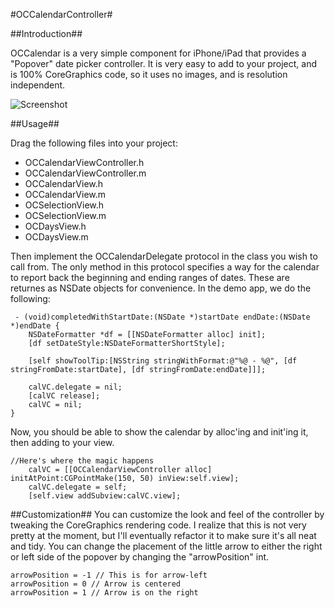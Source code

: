 #OCCalendarController#

##Introduction##

OCCalendar is a very simple component for iPhone/iPad that provides a "Popover" date picker controller.  It is very easy to add to your project, and is 100% CoreGraphics code, so it uses no images, and is resolution independent.

![Screenshot](https://github.com/ocrickard/OCCalendar/raw/master/demo.png)

##Usage##

Drag the following files into your project:

* OCCalendarViewController.h
* OCCalendarViewController.m
* OCCalendarView.h
* OCCalendarView.m
* OCSelectionView.h
* OCSelectionView.m
* OCDaysView.h
* OCDaysView.m

Then implement the OCCalendarDelegate protocol in the class you wish to call from.  The only method in this protocol specifies a way for the calendar to report back the beginning and ending ranges of dates.  These are returnes as NSDate objects for convenience.  In the demo app, we do the following:

```
 - (void)completedWithStartDate:(NSDate *)startDate endDate:(NSDate *)endDate {
    NSDateFormatter *df = [[NSDateFormatter alloc] init];
    [df setDateStyle:NSDateFormatterShortStyle];
    
    [self showToolTip:[NSString stringWithFormat:@"%@ - %@", [df stringFromDate:startDate], [df stringFromDate:endDate]]];
    
    calVC.delegate = nil;
    [calVC release];
    calVC = nil;
} 
```

Now, you should be able to show the calendar by alloc'ing and init'ing it, then adding to your view.

```
//Here's where the magic happens
    calVC = [[OCCalendarViewController alloc] initAtPoint:CGPointMake(150, 50) inView:self.view];
    calVC.delegate = self;
    [self.view addSubview:calVC.view]; 
```

##Customization##
You can customize the look and feel of the controller by tweaking the CoreGraphics rendering code.  I realize that this is not very pretty at the moment, but I'll eventually refactor it to make sure it's all neat and tidy.  You can change the placement of the little arrow to either the right or left side of the popover by changing the "arrowPosition" int.

```
arrowPosition = -1 // This is for arrow-left
arrowPosition = 0 // Arrow is centered
arrowPosition = 1 // Arrow is on the right 
```